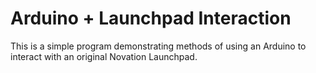 # Arduino + Launchpad Interaction
This is a simple program demonstrating methods of using an Arduino to interact with an original Novation Launchpad.
